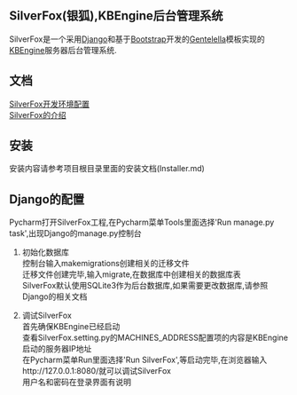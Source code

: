 ## SilverFox(银狐),KBEngine后台管理系统 ##
SilverFox是一个采用[Django](https://www.djangoproject.com/)和基于[Bootstrap](http://v3.bootcss.com/)开发的[Gentelella](https://github.com/puikinsh/gentelella)模板实现的[KBEngine](http://kbengine.org/cn/)服务器后台管理系统.

## 文档
[SilverFox开发环境配置](https://my.oschina.net/jacky0525/blog/1794792)  
[SilverFox的介绍](https://my.oschina.net/jacky0525/blog/1794793)

## 安装 ##
安装内容请参考项目根目录里面的安装文档(Installer.md)

## Django的配置 ##
Pycharm打开SilverFox工程,在Pycharm菜单Tools里面选择'Run manage.py task',出现Django的manage.py控制台  


1. 初始化数据库   
控制台输入makemigrations创建相关的迁移文件   
迁移文件创建完毕,输入migrate,在数据库中创建相关的数据库表  
SilverFox默认使用SQLite3作为后台数据库,如果需要更改数据库,请参照Django的相关文档

2. 调试SilverFox   
首先确保KBEngine已经启动  
查看SilverFox.setting.py的MACHINES_ADDRESS配置项的内容是KBEngine启动的服务器IP地址   
在Pycharm菜单Run里面选择'Run SilverFox',等启动完毕,在浏览器输入http://127.0.0.1:8080/就可以调试SilverFox   
用户名和密码在登录界面有说明

